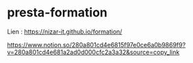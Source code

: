 # presta-formation

Lien : https://nizar-it.github.io/formation/

https://www.notion.so/280a801cd4e6815f97e0ce6a0b9869f9?v=280a801cd4e681a2ad0d000cfc2a3a32&source=copy_link
